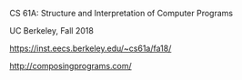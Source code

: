 CS 61A: Structure and Interpretation of Computer Programs

UC Berkeley, Fall 2018

https://inst.eecs.berkeley.edu/~cs61a/fa18/

http://composingprograms.com/
